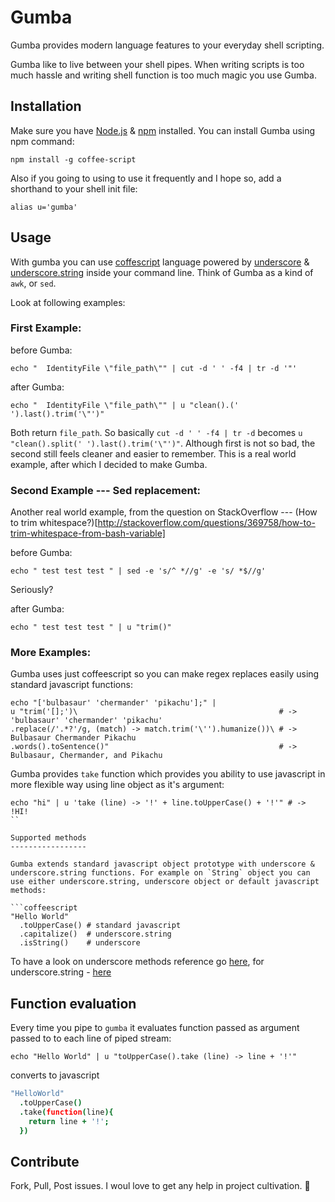# Gumba

Gumba provides modern language features to your everyday shell scripting.

Gumba like to live between your shell pipes. When writing scripts is too much
hassle and writing shell function is too much magic you use Gumba.

Installation
------------

Make sure you have [Node.js](http://nodejs.org) & [npm](http://npmjs.org) installed.
You can install Gumba using npm command:

```shell
npm install -g coffee-script
```

Also if you going to using to use it frequently and I hope so, add a shorthand to your shell init file:

```shell
alias u='gumba'
``` 

Usage
-----

With gumba you can use [coffescript](http://coffeescript.org) language powered by [underscore](http://documentcloud.github.com/underscore) & [underscore.string](http://epeli.github.com/underscore.string) inside your command line. Think of Gumba as a kind of `awk`, or `sed`. 

Look at following examples:

### First Example:

before Gumba:

```shell
echo "  IdentityFile \"file_path\"" | cut -d ' ' -f4 | tr -d '"'
```

after Gumba:

```shell
echo "  IdentityFile \"file_path\"" | u "clean().(' ').last().trim('\"')"
```

Both return `file_path`. So basically `cut -d ' ' -f4 | tr -d` becomes
`u "clean().split(' ').last().trim('\"')"`. Although first is not so
bad, the second still feels cleaner and easier to remember. This is
a real world example, after which I decided to make Gumba.

### Second Example --- Sed replacement:
Another real world example, from the question on StackOverflow ---
(How to trim
whitespace?)[http://stackoverflow.com/questions/369758/how-to-trim-whitespace-from-bash-variable]

before Gumba:

```shell
echo " test test test " | sed -e 's/^ *//g' -e 's/ *$//g'
```

Seriously?

after Gumba:

```shell
echo " test test test " | u "trim()"
```

### More Examples:

Gumba uses just coffeescript so you can make regex replaces easily
using standard javascript functions:

```shell
echo "['bulbasaur' 'chermander' 'pikachu'];" |   
u "trim('[];')\                                             # -> 'bulbasaur' 'chermander' 'pikachu'
.replace(/'.*?'/g, (match) -> match.trim('\'').humanize())\ # -> Bulbasaur Chermander Pikachu
.words().toSentence()"                                      # -> Bulbasaur, Chermander, and Pikachu
```

Gumba provides `take` function which provides you ability to use
javascript in more flexible way using line object as it's argument:

```shell
echo "hi" | u 'take (line) -> '!' + line.toUpperCase() + '!'" # -> !HI!
``

Supported methods
-----------------

Gumba extends standard javascript object prototype with underscore &
underscore.string functions. For example on `String` object you can
use either underscore.string, underscore object or default javascript
methods:

```coffeescript
"Hello World"
  .toUpperCase() # standard javascript
  .capitalize()  # underscore.string
  .isString()    # underscore
```

To have a look on underscore methods reference go [here](http://underscorejs.org),
for underscore.string - [here](https://github.com/epeli/underscore.string)


Function evaluation
-------------------

Every time you pipe to `gumba` it evaluates function passed as argument passed to to each line
of piped stream:

```shell
echo "Hello World" | u "toUpperCase().take (line) -> line + '!'"
```

converts to javascript

```coffeescript
"HelloWorld"
  .toUpperCase()
  .take(function(line){
    return line + '!';
  })
```

Contribute
----------

Fork, Pull, Post issues.
I woul love to get any help in project cultivation.
:sunflower:
